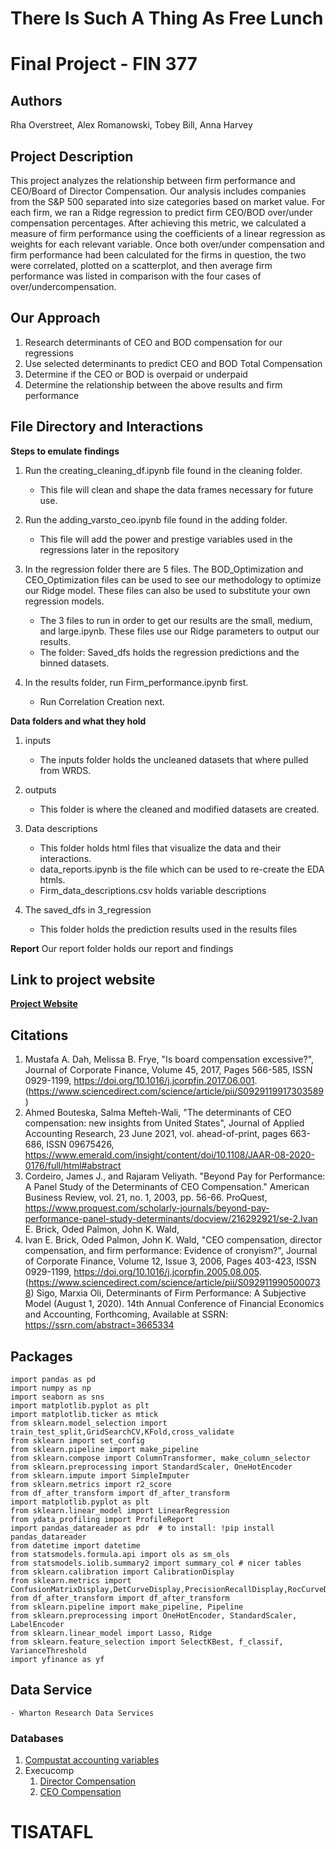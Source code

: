 # There Is Such A Thing As Free Lunch
# Final Project - FIN 377
## Authors
Rha Overstreet, Alex Romanowski, Tobey Bill, Anna Harvey

## Project Description
This project analyzes the relationship between firm performance and CEO/Board of Director Compensation. Our analysis includes companies from the S&P 500 separated into size categories based on market value. For each firm, we ran a Ridge regression to predict firm CEO/BOD over/under compensation percentages. After achieving this metric, we calculated a measure of firm performance using the coefficients of a linear regression as weights for each relevant variable. Once both over/under compensation and firm performance had been calculated for the firms in question, the two were correlated, plotted on a scatterplot, and then average firm performance was listed in comparison with the four cases of over/undercompensation.  

## Our Approach
1. Research determinants of CEO and BOD compensation for our regressions
2. Use selected determinants to predict CEO and BOD Total Compensation
3. Determine if the CEO or BOD is overpaid or underpaid
4. Determine the relationship between the above results and firm performance

## File Directory and Interactions
**Steps to emulate findings**
1. Run the creating_cleaning_df.ipynb file found in the cleaning folder.
    - This file will clean and shape the data frames necessary for future use. 


2. Run the adding_varsto_ceo.ipynb file found in the adding folder.
    - This file will add the power and prestige variables used in the regressions later in the repository


3. In the regression folder there are 5 files. The BOD_Optimization and CEO_Optimization files can be used to see our methodology to optimize our Ridge model. These files can also be used to substitute your own regression models.
    - The 3 files to run in order to get our results are the small, medium, and large.ipynb. These files use our Ridge parameters to output our results. 
    - The folder: Saved_dfs holds the regression predictions and the binned datasets.
    


4. In the results folder, run Firm_performance.ipynb first.
    - Run Correlation Creation next.


**Data folders and what they hold**
1. inputs
    - The inputs folder holds the uncleaned datasets that where pulled from WRDS.
    

2. outputs
    - This folder is where the cleaned and modified datasets are created.


3. Data descriptions
    - This folder holds html files that visualize the data and their interactions.
    - data_reports.ipynb is the file which can be used to re-create the EDA htmls.
    - Firm_data_descriptions.csv holds variable descriptions
    
 
4. The saved_dfs in 3_regression
    - This folder holds the prediction results used in the results files



**Report**
Our report folder holds our report and findings


## Link to project website
__**[Project Website](https://tobeybill.github.io/TISATAFL/)**__

## Citations
1.  Mustafa A. Dah, Melissa B. Frye, "Is board compensation excessive?", Journal of Corporate Finance, Volume 45, 2017, Pages 566-585, ISSN 0929-1199, https://doi.org/10.1016/j.jcorpfin.2017.06.001.
	(https://www.sciencedirect.com/science/article/pii/S0929119917303589)
2.  Ahmed Bouteska, Salma Mefteh-Wali, "The determinants of CEO compensation: new insights from United States", Journal of Applied Accounting Research, 23 June 2021, vol. ahead-of-print, pages 663-686, ISSN 09675426, https://www.emerald.com/insight/content/doi/10.1108/JAAR-08-2020-0176/full/html#abstract
3.  Cordeiro, James J., and Rajaram Veliyath. "Beyond Pay for Performance: A Panel Study of the Determinants of CEO Compensation." American Business Review, vol. 21, no. 1, 2003, pp. 56-66. ProQuest, https://www.proquest.com/scholarly-journals/beyond-pay-performance-panel-study-determinants/docview/216292921/se-2.Ivan E. Brick, Oded Palmon, John K. Wald,
4.  Ivan E. Brick, Oded Palmon, John K. Wald, "CEO compensation, director compensation, and firm performance: Evidence of cronyism?", Journal of Corporate Finance, Volume 12, Issue 3, 2006, Pages 403-423, ISSN 0929-1199, https://doi.org/10.1016/j.jcorpfin.2005.08.005. (https://www.sciencedirect.com/science/article/pii/S0929119905000738) 
Sigo, Marxia Oli, Determinants of Firm Performance: A Subjective Model (August 1, 2020). 14th Annual Conference of Financial Economics and Accounting, Forthcoming, Available at SSRN:  https://ssrn.com/abstract=3665334


## Packages
```
import pandas as pd
import numpy as np
import seaborn as sns
import matplotlib.pyplot as plt
import matplotlib.ticker as mtick
from sklearn.model_selection import train_test_split,GridSearchCV,KFold,cross_validate
from sklearn import set_config
from sklearn.pipeline import make_pipeline 
from sklearn.compose import ColumnTransformer, make_column_selector
from sklearn.preprocessing import StandardScaler, OneHotEncoder
from sklearn.impute import SimpleImputer
from sklearn.metrics import r2_score
from df_after_transform import df_after_transform
import matplotlib.pyplot as plt
from sklearn.linear_model import LinearRegression
from ydata_profiling import ProfileReport
import pandas_datareader as pdr  # to install: !pip install pandas_datareader
from datetime import datetime
from statsmodels.formula.api import ols as sm_ols
from statsmodels.iolib.summary2 import summary_col # nicer tables
from sklearn.calibration import CalibrationDisplay
from sklearn.metrics import ConfusionMatrixDisplay,DetCurveDisplay,PrecisionRecallDisplay,RocCurveDisplay,classification_report,r2_score
from df_after_transform import df_after_transform
from sklearn.pipeline import make_pipeline, Pipeline
from sklearn.preprocessing import OneHotEncoder, StandardScaler, LabelEncoder
from sklearn.linear_model import Lasso, Ridge
from sklearn.feature_selection import SelectKBest, f_classif, VarianceThreshold
import yfinance as yf
```
## Data Service
    - Wharton Research Data Services
### Databases
1. [Compustat accounting variables](https://wrds-www.wharton.upenn.edu/pages/get-data/compustat-capital-iq-standard-poors/compustat/north-america-daily/fundamentals-annual/)
1. Execucomp
	1. [Director Compensation](https://wrds-www.wharton.upenn.edu/pages/get-data/compustat-capital-iq-standard-poors/compustat/execucomp/director-compensation/)
	1. [CEO Compensation](https://wrds-www.wharton.upenn.edu/pages/get-data/compustat-capital-iq-standard-poors/compustat/execucomp/annual-compensation/)



# TISATAFL
